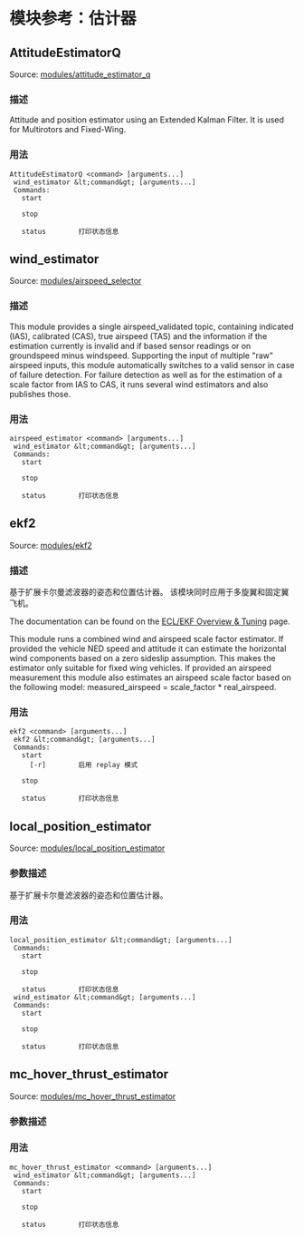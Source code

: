 # 模块参考：估计器

## AttitudeEstimatorQ
Source: [modules/attitude_estimator_q](https://github.com/PX4/PX4-Autopilot/tree/main/src/modules/attitude_estimator_q)


### 描述
Attitude and position estimator using an Extended Kalman Filter. It is used for Multirotors and Fixed-Wing.


<a id="AttitudeEstimatorQ_usage"></a>

### 用法
```
AttitudeEstimatorQ <command> [arguments...]
 wind_estimator &lt;command&gt; [arguments...]
 Commands:
   start

   stop

   status        打印状态信息
```
## wind_estimator
Source: [modules/airspeed_selector](https://github.com/PX4/PX4-Autopilot/tree/main/src/modules/airspeed_selector)


### 描述
This module provides a single airspeed_validated topic, containing indicated (IAS), calibrated (CAS), true airspeed (TAS) and the information if the estimation currently is invalid and if based sensor readings or on groundspeed minus windspeed. Supporting the input of multiple "raw" airspeed inputs, this module automatically switches to a valid sensor in case of failure detection. For failure detection as well as for the estimation of a scale factor from IAS to CAS, it runs several wind estimators and also publishes those.


<a id="airspeed_estimator_usage"></a>

### 用法
```
airspeed_estimator <command> [arguments...]
 wind_estimator &lt;command&gt; [arguments...]
 Commands:
   start

   stop

   status        打印状态信息
```
## ekf2
Source: [modules/ekf2](https://github.com/PX4/PX4-Autopilot/tree/main/src/modules/ekf2)


### 描述
基于扩展卡尔曼滤波器的姿态和位置估计器。 该模块同时应用于多旋翼和固定翼飞机。

The documentation can be found on the [ECL/EKF Overview & Tuning](https://docs.px4.io/main/en/advanced_config/tuning_the_ecl_ekf.html) page.

This module runs a combined wind and airspeed scale factor estimator. If provided the vehicle NED speed and attitude it can estimate the horizontal wind components based on a zero sideslip assumption. This makes the estimator only suitable for fixed wing vehicles. If provided an airspeed measurement this module also estimates an airspeed scale factor based on the following model: measured_airspeed = scale_factor * real_airspeed.


<a id="ekf2_usage"></a>

### 用法
```
ekf2 <command> [arguments...]
 ekf2 &lt;command&gt; [arguments...]
 Commands:
   start
     [-r]        启用 replay 模式

   stop

   status        打印状态信息
```
## local_position_estimator
Source: [modules/local_position_estimator](https://github.com/PX4/PX4-Autopilot/tree/main/src/modules/local_position_estimator)


### 参数描述
基于扩展卡尔曼滤波器的姿态和位置估计器。


<a id="local_position_estimator_usage"></a>

### 用法
```
local_position_estimator &lt;command&gt; [arguments...]
 Commands:
   start

   stop

   status        打印状态信息
 wind_estimator &lt;command&gt; [arguments...]
 Commands:
   start

   stop

   status        打印状态信息
```
## mc_hover_thrust_estimator
Source: [modules/mc_hover_thrust_estimator](https://github.com/PX4/PX4-Autopilot/tree/main/src/modules/mc_hover_thrust_estimator)


### 参数描述


<a id="mc_hover_thrust_estimator_usage"></a>

### 用法
```
mc_hover_thrust_estimator <command> [arguments...]
 wind_estimator &lt;command&gt; [arguments...]
 Commands:
   start

   stop

   status        打印状态信息
```
